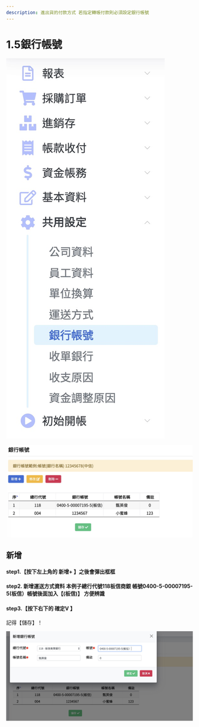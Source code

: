 ```yaml
---
description: 進出貨的付款方式 若指定轉帳付款則必須設定銀行帳號
---
```


# 1.5銀行帳號

![pic1.5.1&#x9280;&#x884C;&#x5E33;&#x865F;&#x76EE;&#x9304;&#x4F4D;&#x7F6E; &#x3010;&#x5171;&#x7528;&#x8A2D;&#x5B9A;&#x3011;-&amp;gt;&#x3010;&#x9280;&#x884C;&#x5E33;&#x865F;&#x3011;](../.gitbook/assets/jie-tu-20191129-xia-wu-10.34.23.jpg)

![pic1.5.2&#x9280;&#x884C;&#x5E33;&#x865F; &#x672C;&#x4F8B;&#x5B50;&#x8981;&#x65B0;&#x589E; &#x9280;&#x884C;&#x5E33;&#x865F;](../.gitbook/assets/jie-tu-20191129-xia-wu-10.38.32.jpg)

## 新增

#### step1.【按下左上角的 新增+ 】之後會彈出框框

#### step2.  新增運送方式資料 本例子總行代號118板信商銀 帳號0400-5-00007195-5\(板信）帳號後面加入【\(板信\)】 方便辨識 

#### step3.【按下右下的 確定V 】

記得【儲存】！

![](../.gitbook/assets/jie-tu-20191129-xia-wu-10.45.21.jpg)

